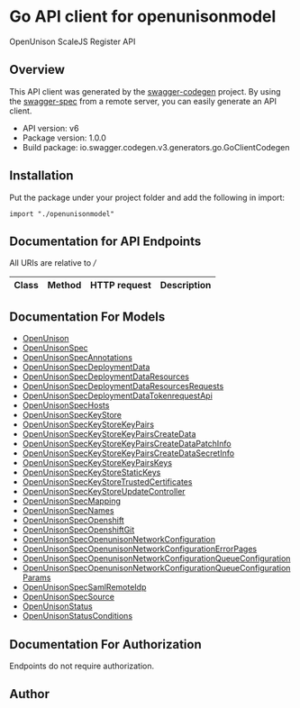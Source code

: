 # Go API client for openunisonmodel

OpenUnison ScaleJS Register API

## Overview
This API client was generated by the [swagger-codegen](https://github.com/swagger-api/swagger-codegen) project.  By using the [swagger-spec](https://github.com/swagger-api/swagger-spec) from a remote server, you can easily generate an API client.

- API version: v6
- Package version: 1.0.0
- Build package: io.swagger.codegen.v3.generators.go.GoClientCodegen

## Installation
Put the package under your project folder and add the following in import:
```golang
import "./openunisonmodel"
```

## Documentation for API Endpoints

All URIs are relative to */*

Class | Method | HTTP request | Description
------------ | ------------- | ------------- | -------------

## Documentation For Models

 - [OpenUnison](docs/OpenUnison.md)
 - [OpenUnisonSpec](docs/OpenUnisonSpec.md)
 - [OpenUnisonSpecAnnotations](docs/OpenUnisonSpecAnnotations.md)
 - [OpenUnisonSpecDeploymentData](docs/OpenUnisonSpecDeploymentData.md)
 - [OpenUnisonSpecDeploymentDataResources](docs/OpenUnisonSpecDeploymentDataResources.md)
 - [OpenUnisonSpecDeploymentDataResourcesRequests](docs/OpenUnisonSpecDeploymentDataResourcesRequests.md)
 - [OpenUnisonSpecDeploymentDataTokenrequestApi](docs/OpenUnisonSpecDeploymentDataTokenrequestApi.md)
 - [OpenUnisonSpecHosts](docs/OpenUnisonSpecHosts.md)
 - [OpenUnisonSpecKeyStore](docs/OpenUnisonSpecKeyStore.md)
 - [OpenUnisonSpecKeyStoreKeyPairs](docs/OpenUnisonSpecKeyStoreKeyPairs.md)
 - [OpenUnisonSpecKeyStoreKeyPairsCreateData](docs/OpenUnisonSpecKeyStoreKeyPairsCreateData.md)
 - [OpenUnisonSpecKeyStoreKeyPairsCreateDataPatchInfo](docs/OpenUnisonSpecKeyStoreKeyPairsCreateDataPatchInfo.md)
 - [OpenUnisonSpecKeyStoreKeyPairsCreateDataSecretInfo](docs/OpenUnisonSpecKeyStoreKeyPairsCreateDataSecretInfo.md)
 - [OpenUnisonSpecKeyStoreKeyPairsKeys](docs/OpenUnisonSpecKeyStoreKeyPairsKeys.md)
 - [OpenUnisonSpecKeyStoreStaticKeys](docs/OpenUnisonSpecKeyStoreStaticKeys.md)
 - [OpenUnisonSpecKeyStoreTrustedCertificates](docs/OpenUnisonSpecKeyStoreTrustedCertificates.md)
 - [OpenUnisonSpecKeyStoreUpdateController](docs/OpenUnisonSpecKeyStoreUpdateController.md)
 - [OpenUnisonSpecMapping](docs/OpenUnisonSpecMapping.md)
 - [OpenUnisonSpecNames](docs/OpenUnisonSpecNames.md)
 - [OpenUnisonSpecOpenshift](docs/OpenUnisonSpecOpenshift.md)
 - [OpenUnisonSpecOpenshiftGit](docs/OpenUnisonSpecOpenshiftGit.md)
 - [OpenUnisonSpecOpenunisonNetworkConfiguration](docs/OpenUnisonSpecOpenunisonNetworkConfiguration.md)
 - [OpenUnisonSpecOpenunisonNetworkConfigurationErrorPages](docs/OpenUnisonSpecOpenunisonNetworkConfigurationErrorPages.md)
 - [OpenUnisonSpecOpenunisonNetworkConfigurationQueueConfiguration](docs/OpenUnisonSpecOpenunisonNetworkConfigurationQueueConfiguration.md)
 - [OpenUnisonSpecOpenunisonNetworkConfigurationQueueConfigurationParams](docs/OpenUnisonSpecOpenunisonNetworkConfigurationQueueConfigurationParams.md)
 - [OpenUnisonSpecSamlRemoteIdp](docs/OpenUnisonSpecSamlRemoteIdp.md)
 - [OpenUnisonSpecSource](docs/OpenUnisonSpecSource.md)
 - [OpenUnisonStatus](docs/OpenUnisonStatus.md)
 - [OpenUnisonStatusConditions](docs/OpenUnisonStatusConditions.md)

## Documentation For Authorization
 Endpoints do not require authorization.


## Author

